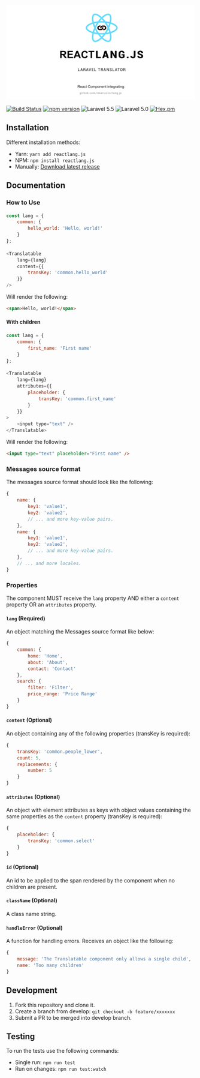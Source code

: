 ![reactlang.js – React.js localization component based on Laravel's Lang and integrating Lang.js.](banner.jpg)

[![Build Status](https://travis-ci.org/amogower/reactlang.js.svg)](https://travis-ci.org/amogower/reactlang.js)
[![npm version](https://badge.fury.io/js/reactlang.js.svg)](https://badge.fury.io/js/reactlang.js)
![Laravel 5.5](https://img.shields.io/badge/Laravel-5.5-f4645f.svg)
![Laravel 5.0](https://img.shields.io/badge/Laravel-5.0-f4645f.svg)
[![Hex.pm](https://img.shields.io/hexpm/l/plug.svg)](https://raw.githubusercontent.com/amogower/reactlang.js/master/LICENSE)

## Installation

Different installation methods:

 - Yarn: `yarn add reactlang.js`
 - NPM: `npm install reactlang.js`
 - Manually: [Download latest release](https://github.com/amogower/reactlang.js/releases/latest)

## Documentation

### How to Use

```js
const lang = {
    common: {
        hello_world: 'Hello, world!'
    }
};

<Translatable
    lang={lang}
    content={{
        transKey: 'common.hello_world'
    }}
/>
```

Will render the following:

```html
<span>Hello, world!</span>
```

#### With children

```js
const lang = {
    common: {
        first_name: 'First name'
    }
};

<Translatable
    lang={lang}
    attributes={{
        placeholder: {
            transKey: 'common.first_name'
        }
    }}
>
    <input type="text" />
</Translatable>
```

Will render the following:

```html
<input type="text" placeholder="First name" />
```

### Messages source format

The messages source format should look like the following:

```js
{
    name: {
        key1: 'value1',
        key2: 'value2',
        // ... and more key-value pairs.
    },
    name: {
        key1: 'value1',
        key2: 'value2',
        // ... and more key-value pairs.
    },
    // ... and more locales.
}
```

### Properties

The component MUST receive the `lang` property AND either a `content` property OR an `attributes` property.

#### `lang` (Required)

An object matching the Messages source format like below:

```js
{
    common: {
        home: 'Home',
        about: 'About',
        contact: 'Contact'
    },
    search: {
        filter: 'Filter',
        price_range: 'Price Range'
    }
}
```

#### `content` (Optional)

An object containing any of the following properties (transKey is required):

```js
{
    transKey: 'common.people_lower',
    count: 5,
    replacements: {
        number: 5
    }
}
```

#### `attributes` (Optional)

An object with element attributes as keys with object values containing the same properties as the `content` property (transKey is required):

```js
{
    placeholder: {
        transKey: 'common.select'
    }
}
```

#### `id` (Optional)

An id to be applied to the span rendered by the component when no children are present.

#### `className` (Optional)

A class name string.

#### `handleError` (Optional)

A function for handling errors.  Receives an object like the following:

```js
{
    message: 'The Translatable component only allows a single child',
    name: 'Too many children'
}
```

## Development

 1. Fork this repository and clone it.
 2. Create a branch from develop: `git checkout -b feature/xxxxxxx`
 3. Submit a PR to be merged into develop branch.

## Testing

To run the tests use the following commands:

 - Single run: `npm run test`
 - Run on changes: `npm run test:watch`
